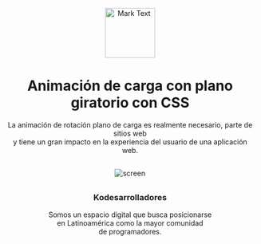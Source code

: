 <p align="center"><img src="https://github.com/Kodesarrolladores/Base/blob/master/FB%20profile/facebook-profile-transparente.png" alt="Mark Text" width="100" height="100"></p>

<h1 align="center">Animación de carga con plano giratorio con CSS</h1>

<p align="center">
  La animación de rotación plano de carga es realmente necesario, parte de sitios web<br> y tiene un gran impacto en la experiencia del usuario de una aplicación web.<br>
</p>

## 
<p align="center">
  <img align="center" src="https://media.giphy.com/media/hrFOrCYxyH9INWxIYU/giphy.gif" alt="screen">
</p>

##

<h3 align="center">Kodesarrolladores</h3>
<p align="center">
Somos un espacio digital que busca posicionarse <br>
en Latinoamérica como la mayor comunidad <br>
de programadores.
</p>
